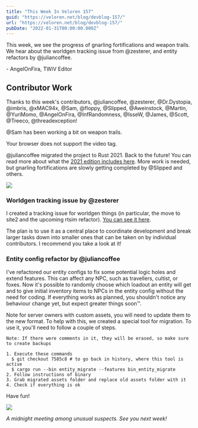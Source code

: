 ```yaml
---
title: "This Week In Veloren 157"
guid: "https://veloren.net/blog/devblog-157/"
url: "https://veloren.net/blog/devblog-157/"
pubDate: "2022-01-31T00:00:00.000Z"
---
```


This week, we see the progress of gnarling fortifications and weapon trails. We hear about the worldgen tracking issue from @zesterer, and entity refactors by @juliancoffee.

\- AngelOnFira, TWiV Editor

## Contributor Work

Thanks to this week's contributors, @juliancoffee, @zesterer, @Dr.Dystopia, @imbris, @xMAC94x, @Sam, @floppy, @Slipped, @Aweinstock, @Martin, @YuriMomo, @AngelOnFira, @InfRandomness, @IsseW, @James, @Scott, @Treeco, @threadexception!

@Sam has been working a bit on weapon trails.

Your browser does not support the video tag.

@juliancoffee migrated the project to Rust 2021. Back to the future! You can read more about what the [2021 edition includes here](https://blog.rust-lang.org/2021/05/11/edition-2021.html). More work is needed, but gnarling fortifications are slowly getting completed by @Slipped and others.

![](https://s3.eu-central-2.wasabisys.com/veloren-blog/cdn/597826574095613962/935457202003644416/screenshot_1643100549328.png)

### Worldgen tracking issue by @zesterer

I created a tracking issue for worldgen things (in particular, the move to site2 and the upcoming rtsim refactor). [You can see it here](https://gitlab.com/veloren/veloren/-/issues/1444).

The plan is to use it as a central place to coordinate development and break larger tasks down into smaller ones that can be taken on by individual contributors. I recommend you take a look at it!

### Entity config refactor by @juliancoffee

I've refactored our entity configs to fix some potential logic holes and extend features. This can affect any NPC, such as travellers, cultist, or foxes. Now it's possible to randomly choose which loadout an entity will get and to give initial inventory items to NPCs in the entity config without the need for coding. If everything works as planned, you shouldn't notice any behaviour change yet, but expect greater things soon™️.

Note for server owners with custom assets, you will need to update them to the new format. To help with this, we created a special tool for migration. To use it, you'll need to follow a couple of steps.

    Note: If there were comments in it, they will be erased, so make sure to create backups

    1. Execute these commands
      $ git checkout 7585c8 # to go back in history, where this tool is active
      $ cargo run --bin entity_migrate --features bin_entity_migrate
    2. Follow instructions of binary
    3. Grab migrated assets folder and replace old assets folder with it
    4. Check if everything is ok

Have fun!

![](https://s3.eu-central-2.wasabisys.com/veloren-blog/cdn/523568428905398283/937161418925539388/screenshot_1643506782327.png)

_A midnight meeting among unusual suspects. See you next week!_
